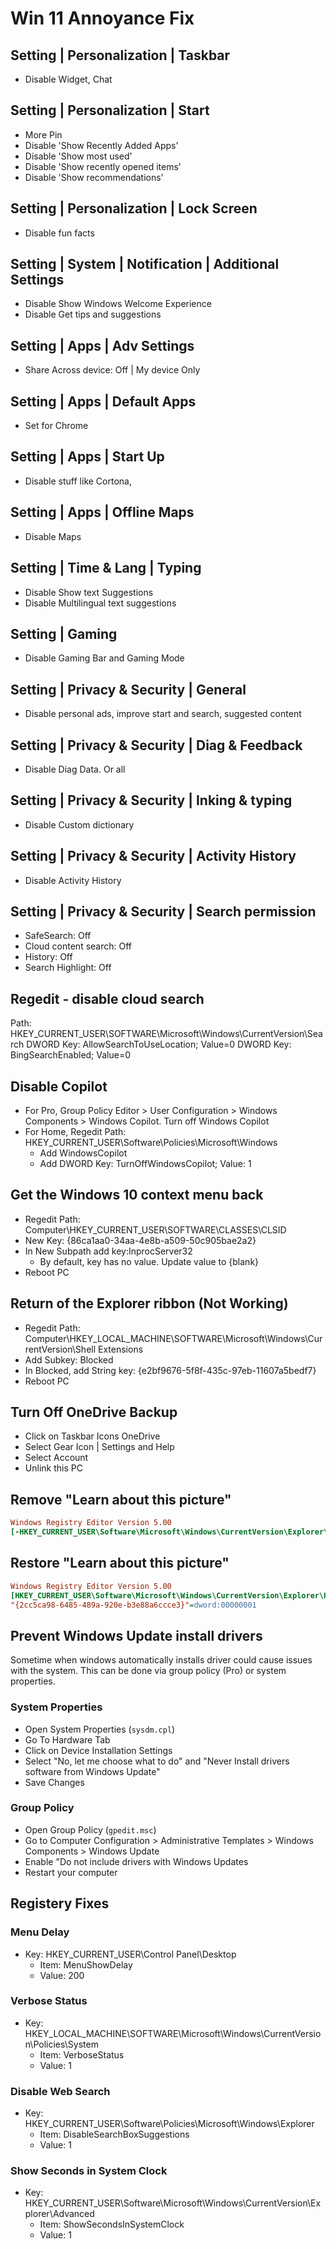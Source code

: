 # Win 11 Annoyance Fix

## Setting | Personalization | Taskbar
- Disable Widget, Chat
 
## Setting | Personalization | Start
- More Pin
- Disable 'Show Recently Added Apps'
- Disable 'Show most used'
- Disable 'Show recently opened items'
- Disable 'Show recommendations'

## Setting | Personalization | Lock Screen
- Disable fun facts

## Setting | System | Notification | Additional Settings
- Disable Show Windows Welcome Experience
- Disable Get tips and suggestions

## Setting | Apps | Adv Settings
- Share Across device: Off | My device Only

## Setting | Apps | Default Apps
- Set for Chrome

## Setting | Apps | Start Up
- Disable stuff like Cortona, 

## Setting | Apps | Offline Maps
- Disable Maps

## Setting | Time & Lang | Typing
- Disable Show text Suggestions
- Disable Multilingual text suggestions

## Setting | Gaming 
- Disable Gaming Bar and Gaming Mode

## Setting | Privacy & Security | General
- Disable personal ads, improve start and search, suggested content

## Setting | Privacy & Security | Diag & Feedback
- Disable Diag Data. Or all

## Setting | Privacy & Security | Inking & typing
- Disable Custom dictionary

## Setting | Privacy & Security | Activity History
- Disable Activity History

## Setting | Privacy & Security | Search permission
- SafeSearch: Off
- Cloud content search: Off
- History: Off
- Search Highlight: Off

## Regedit - disable cloud search
Path: HKEY_CURRENT_USER\SOFTWARE\Microsoft\Windows\CurrentVersion\Search
DWORD Key: AllowSearchToUseLocation; Value=0
DWORD Key: BingSearchEnabled; Value=0

## Disable Copilot
- For Pro, Group Policy Editor > User Configuration > Windows Components > Windows Copilot. Turn off Windows Copilot
- For Home, Regedit Path: HKEY_CURRENT_USER\Software\Policies\Microsoft\Windows
  - Add WindowsCopilot
  - Add DWORD Key: TurnOffWindowsCopilot; Value: 1

## Get the Windows 10 context menu back
- Regedit Path: Computer\HKEY_CURRENT_USER\SOFTWARE\CLASSES\CLSID
- New Key: {86ca1aa0-34aa-4e8b-a509-50c905bae2a2} 
- In New Subpath add key:InprocServer32
  - By default, key has no value. Update value to {blank}
- Reboot PC

## Return of the Explorer ribbon (Not Working)
- Regedit Path: Computer\HKEY_LOCAL_MACHINE\SOFTWARE\Microsoft\Windows\CurrentVersion\Shell Extensions
- Add Subkey: Blocked
- In Blocked, add String key: {e2bf9676-5f8f-435c-97eb-11607a5bedf7}
- Reboot PC

## Turn Off OneDrive Backup
- Click on Taskbar Icons OneDrive
- Select Gear Icon | Settings and Help
- Select Account 
- Unlink this PC

## Remove "Learn about this picture"
```ini
Windows Registry Editor Version 5.00
[-HKEY_CURRENT_USER\Software\Microsoft\Windows\CurrentVersion\Explorer\Desktop\NameSpace\{2cc5ca98-6485-489a-920e-b3e88a6ccce3}]
```

## Restore "Learn about this picture"
```ini
Windows Registry Editor Version 5.00
[HKEY_CURRENT_USER\Software\Microsoft\Windows\CurrentVersion\Explorer\HideDesktopIcons\NewStartPanel]
"{2cc5ca98-6485-489a-920e-b3e88a6ccce3}"=dword:00000001
```

## Prevent Windows Update install drivers
Sometime when windows automatically installs driver could cause issues with the system. This can be done via group policy (Pro) or system properties.

### System Properties
- Open System Properties (`sysdm.cpl`)
- Go To Hardware Tab
- Click on Device Installation Settings
- Select "No, let me choose what to do" and "Never Install drivers software from Windows Update"
- Save Changes

### Group Policy
- Open Group Policy (`gpedit.msc`)
- Go to Computer Configuration > Administrative Templates > Windows Components > Windows Update
- Enable "Do not include drivers with Windows Updates
- Restart your computer

## Registery Fixes

### Menu Delay
- Key: HKEY_CURRENT_USER\Control Panel\Desktop
  - Item: MenuShowDelay   
  - Value: 200

### Verbose Status
- Key: HKEY_LOCAL_MACHINE\SOFTWARE\Microsoft\Windows\CurrentVersion\Policies\System
  - Item: VerboseStatus   
  - Value: 1

### Disable Web Search
- Key: HKEY_CURRENT_USER\Software\Policies\Microsoft\Windows\Explorer
  - Item: DisableSearchBoxSuggestions   
  - Value: 1

### Show Seconds in System Clock
- Key: HKEY_CURRENT_USER\Software\Microsoft\Windows\CurrentVersion\Explorer\Advanced
  - Item: ShowSecondsInSystemClock
  - Value: 1